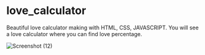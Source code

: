 # love_calculator
Beautiful love calculator making with HTML, CSS, JAVASCRIPT. You will see a love calculator where you can find love percentage.



![Screenshot (12)](https://github.com/poojarajput02/love_calculator/assets/108475487/3c58516f-da02-42b6-b507-d57b68f4ff1c)

